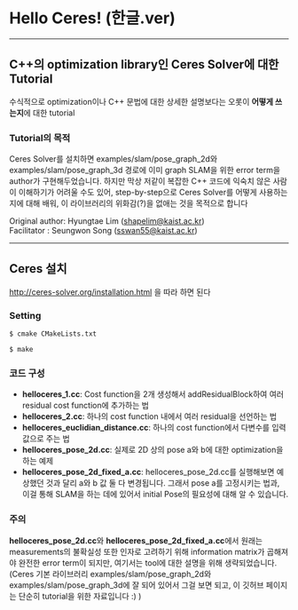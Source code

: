 # Hello Ceres! (한글.ver)

---

## C++의 optimization library인 Ceres Solver에 대한 Tutorial

수식적으로 optimization이나 C++ 문법에 대한 상세한 설명보다는 오롯이 **어떻게 쓰는지**에 대한 tutorial



### Tutorial의 목적

Ceres Solver를 설치하면 examples/slam/pose_graph_2d와 examples/slam/pose_graph_3d 경로에 이미 graph SLAM을 위한 error term을 author가 구현해두었습니다. 하지만 막상 저같이 복잡한 C++ 코드에 익숙치 않은 사람이 이해하기가 어려울 수도 있어, step-by-step으로 Ceres Solver를 어떻게 사용하는 지에 대해 배워, 이 라이브러리의 위화감(?)을 없애는 것을 목적으로 합니다

Original author: Hyungtae Lim (shapelim@kaist.ac.kr) <br>
Facilitator : Seungwon Song (sswan55@kaist.ac.kr) 

---

## Ceres 설치

http://ceres-solver.org/installation.html 을 따라 하면 된다


### Setting

<pre><code>$ cmake CMakeLists.txt</code></pre>
<pre><code>$ make</code></pre>

### 코드 구성

- **helloceres_1.cc**: Cost function을 2개 생성해서 addResidualBlock하여 여러 residual cost function에 추가하는 법
- **helloceres_2.cc**: 하나의 cost function 내에서 여러 residual을 선언하는 법
- **helloceres_euclidian_distance.cc**: 하나의 cost function에서 다변수를 입력값으로 주는 법
- **helloceres_pose_2d.cc**: 실제로 2D 상의 pose a와 b에 대한 optimization을 하는 예제
- **helloceres_pose_2d_fixed_a.cc**: helloceres_pose_2d.cc를 실행해보면 예상했던 것과 달리 a와 b 값 둘 다 변경됩니다. 그래서 pose a를 고정시키는 법과, 이걸 통해 SLAM을 하는 데에 있어서 initial Pose의 필요성에 대해 알 수 있습니다.

### 주의

**helloceres_pose_2d.cc**와 **helloceres_pose_2d_fixed_a.cc**에서 원래는 measurements의 불확실성 또한 인자로 고려하기 위해 information matrix가 곱해져야 완전한 error term이 되지만, 여기서는 tool에 대한 설명을 위해 생략되었습니다. (Ceres 기본 라이브러리 examples/slam/pose_graph_2d와 examples/slam/pose_graph_3d에 잘 되어 있어서 그걸 보면 되고, 이 깃허브 페이지는 단순히 tutorial을 위한 자료입니다 :) )
